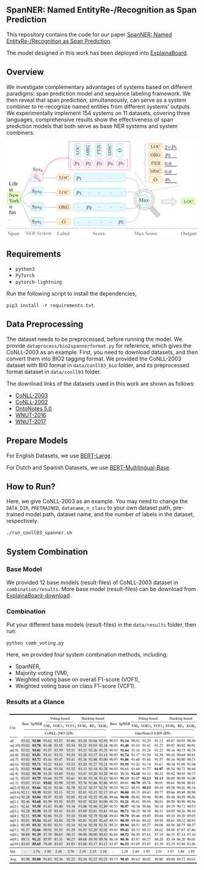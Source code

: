 ## SpanNER: Named EntityRe-/Recognition as Span Prediction

This repository contains the code for our paper [SpanNER: Named EntityRe-/Recognition as Span Prediction](https://arxiv.org/pdf/2106.00641v1.pdf).

The model designed in this work has been deployed into [ExplainaBoard](http://explainaboard.nlpedia.ai/leaderboard/task-ner/index.php).

## Overview

We investigate complementary advantages of systems based on different paradigms: span prediction model and sequence labeling framework. We then reveal that span prediction, simultaneously, can serve as a system combiner to re-recognize named entities from different systems’ outputs. We experimentally implement 154 systems on 11
datasets, covering three languages, comprehensive results show the effectiveness of span prediction models that both serve as base NER systems and system combiners.

<!-- Two roles of span prediction models (boxes in blue): 
* as a base NER system 
* as a system combiner. -->

<div  align="center">
 <img src="pic/spanner.png" width = "550" alt="d" align=center />
</div>


## Requirements

- `python3`
- `PyTorch`
- `pytorch-lightning`

Run the following script to install the dependencies,
```
pip3 install -r requirements.txt
```



## Data Preprocessing

The dataset needs to be preprocessed, before running the model.
We provide `dataprocess/bio2spannerformat.py` for reference, which gives the CoNLL-2003 as an example. 
First, you need to download datasets, and then convert them into BIO2 tagging format. We provided the CoNLL-2003 dataset with BIO format in `data/conll03_bio` folder, and its preprocessed format dataset in `data/conll03` folder.

The download links of the datasets used in this work are shown as follows:
- [CoNLL-2003](https://www.clips.uantwerpen.be/conll2003/ner/)
- [CoNLL-2002](https://www.clips.uantwerpen.be/conll2002/ner/)
- [OntoNotes 5.0](https://catalog.ldc.upenn.edu/LDC2013T19)
- [WNUT-2016](http://noisy-text.github.io/2016/ner-shared-task.html)
- [WNUT-2017](http://noisy-text.github.io/2017/emerging-rare-entities.html)



## Prepare Models

For English Datasets, we use [BERT-Large](https://github.com/google-research/bert).

For Dutch and Spanish Datasets, we use [BERT-Multilingual-Base](https://huggingface.co/bert-base-multilingual-uncased).






## How to Run?

Here, we give CoNLL-2003 as an example. You may need to change the `DATA_DIR`, `PRETRAINED`, `dataname`, `n_class` to your own dataset path, pre-trained model path, dataset name, and the number of labels in the dataset, respectively.

```
./run_conll03_spanner.sh
```



## System Combination

### Base Model
We provided 12 base models (result-files) of CoNLL-2003 dataset in `combination/results`.
More base model (result-files) can be download from [ExplainaBoard-download](http://explainaboard.nlpedia.ai/download.html).

### Combination
Put your different base models (result-files) in the `data/results` folder, then run:

```
python comb_voting.py
```

Here, we provided four system combination methods, including: 

- SpanNER, 
- Majority voting (VM), 
- Weighted voting base on overall F1-score (VOF1), 
- Weighted voting base on class F1-score (VCF1).

### Results at a Glance
<div  align="center">
 <img src="pic/comb_res.png" width = "1050" alt="d" align=center />
</div>





